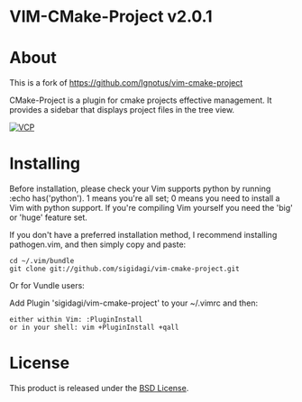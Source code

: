 VIM-CMake-Project v2.0.1
===============

About
=====
This is a fork of https://github.com/Ignotus/vim-cmake-project 

CMake-Project is a plugin for cmake projects effective management. It provides
a sidebar that displays project files in the tree view.

[![VCP](http://i.imgur.com/wGeVbl.png)](http://i.imgur.com/wGeVbl.png)

Installing
==========

Before installation, please check your Vim supports python by running :echo has('python'). 1 means you're all set; 0 means you need to install a Vim with python support. If you're compiling Vim yourself you need the 'big' or 'huge' feature set.

If you don't have a preferred installation method, I recommend installing pathogen.vim, and then simply copy and paste:

    cd ~/.vim/bundle
    git clone git://github.com/sigidagi/vim-cmake-project.git

Or for Vundle users:

Add Plugin 'sigidagi/vim-cmake-project' to your ~/.vimrc and then:

    either within Vim: :PluginInstall
    or in your shell: vim +PluginInstall +qall


License
=======
This product is released under the [BSD License](http://opensource.org/licenses/bsd-3-clause).

